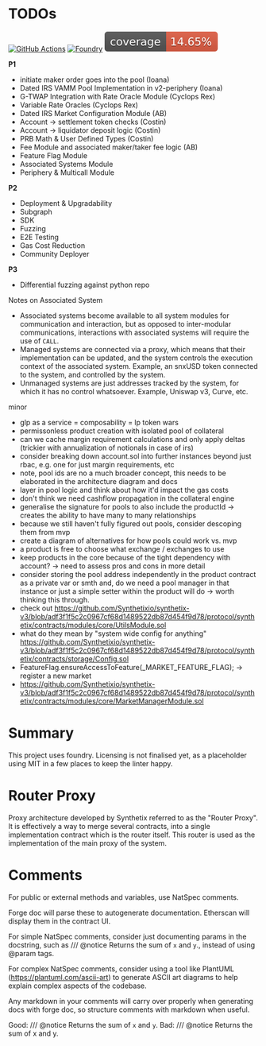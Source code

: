 # TODOs

[![GitHub Actions][gha-badge]][gha] [![Foundry][foundry-badge]][foundry] ![Coverage][coverage-badge]

[gha]: https://github.com/Voltz-Protocol/v2-core/actions
[gha-badge]: https://github.com/Voltz-Protocol/v2-core/actions/workflows/ci.yml/badge.svg
[foundry]: https://getfoundry.sh/
[foundry-badge]: https://img.shields.io/badge/Built%20with-Foundry-FFDB1C.svg
[coverage-badge]: ./coverage.svg

**P1**

- initiate maker order goes into the pool (Ioana)
- Dated IRS VAMM Pool Implementation in v2-periphery (Ioana)
- G-TWAP Integration with Rate Oracle Module (Cyclops Rex)
- Variable Rate Oracles (Cyclops Rex)
- Dated IRS Market Configuration Module (AB)
- Account -> settlement token checks (Costin)
- Account -> liquidator deposit logic (Costin)
- PRB Math & User Defined Types (Costin)
- Fee Module and associated maker/taker fee logic (AB)
- Feature Flag Module
- Associated Systems Module
- Periphery & Multicall Module

**P2**
- Deployment & Upgradability
- Subgraph 
- SDK
- Fuzzing 
- E2E Testing
- Gas Cost Reduction
- Community Deployer

**P3**
- Differential fuzzing against python repo


Notes on Associated System

- Associated systems become available to all system modules for communication and interaction, but as opposed to inter-modular communications, interactions with associated systems will require the use of `CALL`.
- Managed systems are connected via a proxy, which means that their implementation can be updated, and the system controls the execution context of the associated system. Example, an snxUSD token connected to the system, and controlled by the system.
- Unmanaged systems are just addresses tracked by the system, for which it has no control whatsoever. Example, Uniswap v3, Curve, etc.

minor

- glp as a service = composability = lp token wars
- permissonless product creation with isolated pool of collateral
- can we cache margin requirement calculations and only apply deltas (trickier with annualization of notionals in case of irs)
- consider breaking down account.sol into further instances beyond just rbac, e.g. one for just margin requirements, etc
- note, pool ids are no a much broader concept, this needs to be elaborated in the architecture diagram and docs
- layer in pool logic and think about how it'd impact the gas costs
- don't think we need cashflow propagation in the collateral engine
- generalise the signature for pools to also include the productId -> creates the ability to have many to many relationships
- because we still haven't fully figured out pools, consider descoping them from mvp
- create a diagram of alternatives for how pools could work vs. mvp
- a product is free to choose what exchange / exchanges to use
- keep products in the core because of the tight dependency with account? -> need to assess pros and cons in more detail
- consider storing the pool address independently in the product contract as a private var or smth and, do we need a pool manager in that instance or just a simple setter within the product will do -> worth thinking this through.
- check out https://github.com/Synthetixio/synthetix-v3/blob/adf3f1f5c2c0967cf68d1489522db87d454f9d78/protocol/synthetix/contracts/modules/core/UtilsModule.sol
- what do they mean by "system wide config for anything" https://github.com/Synthetixio/synthetix-v3/blob/adf3f1f5c2c0967cf68d1489522db87d454f9d78/protocol/synthetix/contracts/storage/Config.sol
- FeatureFlag.ensureAccessToFeature(\_MARKET_FEATURE_FLAG); -> register a new market
- https://github.com/Synthetixio/synthetix-v3/blob/adf3f1f5c2c0967cf68d1489522db87d454f9d78/protocol/synthetix/contracts/modules/core/MarketManagerModule.sol

# Summary

This project uses foundry. Licensing is not finalised yet, as a placeholder using MIT in a few places to keep the linter happy.

# Router Proxy

Proxy architecture developed by Synthetix referred to as the "Router Proxy".
It is effectively a way to merge several contracts, into a single implementation contract which is the router itself. This router is used as the implementation of the main proxy of the system.

# Comments

For public or external methods and variables, use NatSpec comments.

Forge doc will parse these to autogenerate documentation. Etherscan will display them in the contract UI.

For simple NatSpec comments, consider just documenting params in the docstring, such as
/// @notice Returns the sum of `x` and `y`., instead of using @param tags.

For complex NatSpec comments, consider using a tool like PlantUML (https://plantuml.com/ascii-art) to generate ASCII art diagrams to help explain complex aspects of the codebase.

Any markdown in your comments will carry over properly when generating docs with forge doc, so structure comments with markdown when useful.

Good: /// @notice Returns the sum of `x` and `y`.
Bad: /// @notice Returns the sum of x and y.
